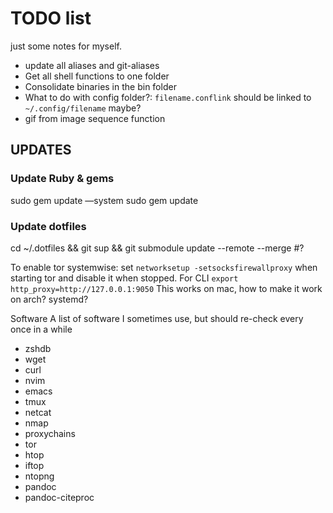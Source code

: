 # TODO list
just some notes for myself.

 - update all aliases and git-aliases
 - Get all shell functions to one folder
 - Consolidate binaries in the bin folder
 - What to do with config folder?: `filename.conflink` should be linked to `~/.config/filename` maybe?
 - gif from image sequence function

## UPDATES

### Update Ruby & gems
sudo gem update —system
sudo gem update
### Update dotfiles
cd ~/.dotfiles && git sup && git submodule update --remote --merge #?


To enable tor systemwise:
 set `networksetup -setsocksfirewallproxy` when starting tor and disable it when stopped. For CLI `export http_proxy=http://127.0.0.1:9050`
 This works on mac, how to make it work on arch? systemd?


Software
A list of software I sometimes use, but should re-check every once in a while
- zshdb
- wget
- curl
- nvim
- emacs
- tmux
- netcat
- nmap
- proxychains
- tor
- htop
- iftop
- ntopng
- pandoc
- pandoc-citeproc

